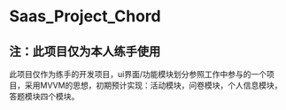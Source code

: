 # Saas_Project_Chord
## 注：此项目仅为本人练手使用
此项目仅作为练手的开发项目，ui界面/功能模块划分参照工作中参与的一个项目，采用MVVM的思想，初期预计实现：活动模块，问卷模块，个人信息模块，答题模块四个模块。

